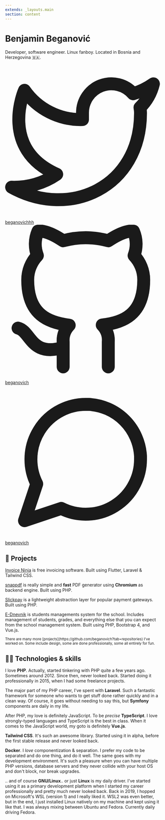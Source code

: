 ```yaml
---
extends: _layouts.main
section: content
---
```


# Benjamin Beganović
Developer, software engineer. Linux fanboy. Located in Bosnia and Herzegovina 🇧🇦.

<div class="flex items-center flex-wrap">

<a target="_blank" href="https://twitter.com/beganovichhh" class="flex items-center mr-2">
    <svg xmlns="http://www.w3.org/2000/svg" viewBox="0 0 24 24" fill="none" stroke="currentColor" stroke-width="2" stroke-linecap="round" stroke-linejoin="round" class="h-5"><path d="M23 3a10.9 10.9 0 0 1-3.14 1.53 4.48 4.48 0 0 0-7.86 3v1A10.66 10.66 0 0 1 3 4s-4 9 5 13a11.64 11.64 0 0 1-7 2c9 5 20 0 20-11.5a4.5 4.5 0 0 0-.08-.83A7.72 7.72 0 0 0 23 3z"></path></svg>
    <span class="ml-1">beganovichhh</span>
</a>

<a target="_blank" href="https://github.com/beganovich" class="flex items-center mr-2">
    <svg xmlns="http://www.w3.org/2000/svg" viewBox="0 0 24 24" fill="none" stroke="currentColor" stroke-width="2" stroke-linecap="round" stroke-linejoin="round" class="h-5"><path d="M9 19c-5 1.5-5-2.5-7-3m14 6v-3.87a3.37 3.37 0 0 0-.94-2.61c3.14-.35 6.44-1.54 6.44-7A5.44 5.44 0 0 0 20 4.77 5.07 5.07 0 0 0 19.91 1S18.73.65 16 2.48a13.38 13.38 0 0 0-7 0C6.27.65 5.09 1 5.09 1A5.07 5.07 0 0 0 5 4.77a5.44 5.44 0 0 0-1.5 3.78c0 5.42 3.3 6.61 6.44 7A3.37 3.37 0 0 0 9 18.13V22"></path></svg>
    <span class="ml-1">beganovich</span>
</a>

<a target="_blank" href="https://t.me/beganovich" class="flex items-center">
    <svg xmlns="http://www.w3.org/2000/svg" viewBox="0 0 24 24" fill="none" stroke="currentColor" stroke-width="2" stroke-linecap="round" stroke-linejoin="round" class="h-5"><path d="M21 11.5a8.38 8.38 0 0 1-.9 3.8 8.5 8.5 0 0 1-7.6 4.7 8.38 8.38 0 0 1-3.8-.9L3 21l1.9-5.7a8.38 8.38 0 0 1-.9-3.8 8.5 8.5 0 0 1 4.7-7.6 8.38 8.38 0 0 1 3.8-.9h.5a8.48 8.48 0 0 1 8 8v.5z"></path></svg>
    <span class="ml-1">beganovich</span>
</a>

</div>

## 📖 Projects

[Invoice Ninja](https://invoiceninja.com) is free invoicing software. Built using Flutter, Laravel & Tailwind CSS.

[snappdf](https://github.com/beganovich/snappdf) is really simple and **fast** PDF generator using **Chromium** as backend engine. Built using PHP.

[Slickpay](https://github.com/slickpay/slickpay) is a lightweight abstraction layer for popular payment gateways. Built using PHP.

[E-Dnevnik](https://dnevnik.sts-bugojno.ba/login) is students managements system for the school. Includes management of students, grades, and everything else that you can expect from the school management system.
Built using PHP, Bootstrap 4, and Vue.js.

<small>
    There are many more [projects](https://github.com/beganovich?tab=repositories) I've worked on. Some include design, some are done professionally, some all entirely for fun.
</small>

## 👨‍💻  Technologies & skills
I love **PHP**. Actually, started tinkering with PHP quite a few years ago. Sometimes around 2012. Since then, never looked back. Started doing it professionally in 2015, when I had some freelance projects.

The major part of my PHP career, I've spent with **Laravel**. Such a fantastic framework for someone who wants to get stuff done rather quickly and in a clean way. Of course, it goes
without needing to say this, but **Symfony** components are daily in my life.

After PHP, my love is definitely JavaScript. To be *precise* **TypeScript**. I love strongly-typed languages and TypeScript is the best in class. 
When it comes to the JavaScript world, my goto is definitely **Vue.js**.

**Tailwind CSS**. It's such an awesome library. Started using it in alpha, before the first stable release and never looked back.

**Docker**. I *love* componentization & separation. I prefer my code to be separated and do one thing, and do it well. The same goes with my development environment.
It's such a pleasure when you can have multiple PHP versions, database servers and they never collide with your host OS and don't block, nor break upgrades.

.. and of course **GNU/Linux**.. or just **Linux** is my daily driver. I've started using it as a primary development platform when I started my career
professionally and pretty much never looked back. Back in 2019, I hopped on Microsoft's WSL (version 1) and I really liked it. WSL2 was even better, but in the end, I just
installed Linux natively on my machine and kept using it like that. I was always mixing between Ubuntu and Fedora. Currently daily driving Fedora.
